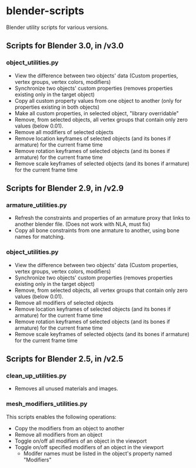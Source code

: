 # blender-scripts
Blender utility scripts for various versions.

## Scripts for Blender 3.0, in /v3.0

### object_utilities.py
* View the difference between two objects' data (Custom properties, vertex groups, vertex colors, modifiers)
* Synchronize two objects' custom properties (removes properties existing only in the target object)
* Copy all custom property values from one object to another (only for properties existing in both objects)
* Make all custom properties, in selected object, "library overridable"
* Remove, from selected objects, all vertex groups that contain only zero values (below 0.01).
* Remove all modifiers of selected objects
* Remove location keyframes of selected objects (and its bones if armature) for the current frame time
* Remove rotation keyframes of selected objects (and its bones if armature) for the current frame time
* Remove scale keyframes of selected objects (and its bones if armature) for the current frame time

## Scripts for Blender 2.9, in /v2.9

### armature_utilities.py
* Refresh the constraints and properties of an armature proxy that links to another blender file. (Does not work with NLA, must fix)
* Copy all bone constraints from one armature to another, using bone names for matching.

### object_utilities.py
* View the difference between two objects' data (Custom properties, vertex groups, vertex colors, modifiers)
* Synchronize two objects' custom properties (removes properties existing only in the target object)
* Remove, from selected objects, all vertex groups that contain only zero values (below 0.01).
* Remove all modifiers of selected objects
* Remove location keyframes of selected objects (and its bones if armature) for the current frame time
* Remove rotation keyframes of selected objects (and its bones if armature) for the current frame time
* Remove scale keyframes of selected objects (and its bones if armature) for the current frame time

## Scripts for Blender 2.5, in /v2.5

### clean_up_utilities.py
* Removes all unused materials and images.

### mesh_modifiers_utilities.py
This scripts enables the following operations:
* Copy the modifiers from an object to another
* Remove all modifiers from an object
* Toggle on/off all modifiers of an object in the viewport
* Toggle on/off specified modifiers of an object in the viewport
  * Modifer names must be listed in the object's property named "Modifiers"
